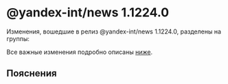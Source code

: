# @yandex-int/news 1.1224.0

<!-- ЧЕЛОВЕЧЕСКОЕ ВСТУПЛЕНИЕ -->

Изменения, вошедшие в релиз @yandex-int/news 1.1224.0, разделены на группы:

Все важные изменения подробно описаны [ниже](#Пояснения).

## Пояснения


